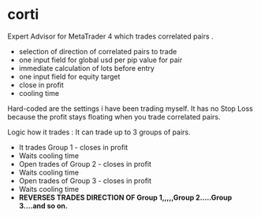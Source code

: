 # corti
Expert Advisor for MetaTrader 4 which trades correlated pairs .

- selection of direction of correlated pairs to trade
- one input field for global usd per pip value for pair
- immediate calculation of lots before entry 
- one input field for equity target 
- close in profit
- cooling time

Hard-coded are the settings i have been trading myself.
It has no Stop Loss because the profit stays floating when you trade correlated pairs.

Logic how it trades :
It can trade up to 3 groups of pairs.
- It trades Group 1 - closes in profit
- Waits cooling time
- Open trades of Group 2 - closes in profit
- Waits cooling time
- Open trades of Group 3 - closes in profit
- Waits cooling time
- <b>REVERSES TRADES DIRECTION OF Group 1,,,,,Group 2.....Group 3....and so on.</b>

